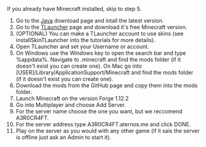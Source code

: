 If you already have Minecraft installed, skip to step 5.

1. Go to the [Java](https://www.java.com/en/download/) download page and intall the latest version.
2. Go to the [TLauncher](https://tlauncher.org/en/) page and download it's free Minecraft version.
3. (OPTIONAL) You can make a TLauncher account to use skins (see installSkinTLauncher into the tutorials for more details).
4. Open TLauncher and set your Username or account.
5. On Windows use the Windows key to open the search bar and type %appdata%. Navigate to .minecraft and find the mods folder (if it doesn't exist you can create one).
   On Mac go into [USER]/Library/ApplicationSupport/Minecraft and find the mods folder (if it doesn't exist you can create one).
6. Download the mods from the GitHub page and copy them into the mods folder.
7. Launch Minecraft on the version Forge 1.12.2
8. Go into Multiplayer and choose Add Server.
9. For the server name choose the one you want, but we reccomend A3R0CR4FT.
10. For the server address type A3R0CR4FT.aternos.me and click DONE.
11. Play on the server as you would with any other game (if it sais the server is offline just ask an Admin to start it).
